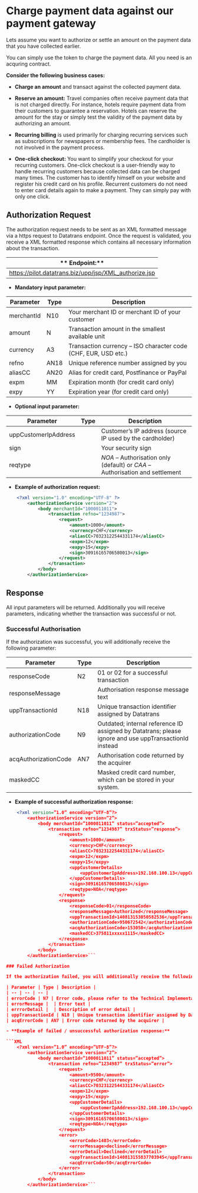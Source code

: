 # Charge payment data against our payment gateway

Lets assume you want to authorize or settle an amount on the payment data that you have collected earlier. 

You can simply use the token to charge the payment data. All you need is an acquring contract.

**Consider the following business cases:**

- **Charge an amount** and transact against the collected payment data.

- **Reserve an amount:** Travel companies often receive payment data that is not charged directly. For instance, hotels require payment data from their customers to guarantee a reservation. Hotels can reserve the amount for the stay or simply test the validity of the payment data by authorizing an amount.

- **Recurring billing** is used primarily for charging recurring services such as subscriptions for newspapers or membership fees. The cardholder is not involved in the payment process.

- **One-click checkout:** You want to simplify your checkout for your recurring customers. One-click checkout is a user-friendly way to handle recurring customers because collected data can be charged many times. The customer has to identify himself on your website and register his credit card on his profile.  Recurrent customers do not need to enter card details again to make a payment. They can simply pay with only one click.



## Authorization Request

The authorization request needs to be sent as an XML formatted message via a https request to Datatrans endpoint. Once the request is validated, you receive a XML formatted response which contains all necessary information about the transaction. 

| ** Endpoint:** |
| -- |
| https://pilot.datatrans.biz/upp/jsp/XML_authorize.jsp|

- **Mandatory input parameter:**

| Parameter | Type | Description |
| -- | -- | -- |
| merchantId | N10 | Your merchant ID or merchant ID of your customer |
| amount | N | Transaction amount in the smallest available unit |
| currency | A3 | Transaction currency – ISO character code (CHF, EUR, USD etc.) |
| refno | AN18 | Unique reference number assigned by you|
| aliasCC | AN20 | Alias for credit card, Postfinance or PayPal |
| expm | MM | Expiration month (for credit card only) |
| expy | YY | Expiration year (for credit card only) |


- **Optional input parameter:**

| Parameter | Type | Description |
| -- | -- | -- |
| uppCustomerIpAddress |  | Customer’s IP address (source IP used by the cardholder) |
| sign |  | Your security sign |
| reqtype |  | *NOA* – Authorisation only (default) or *CAA* – Authorisation and settlement |



- **Example of authorization request:**

```XML
    <?xml version="1.0" encoding="UTF-8" ?>
        <authorizationService version="2">
            <body merchantId="1000011011">
                <transaction refno="1234987">
                    <request>
                        <amount>1000</amount>
                        <currency>CHF</currency>
                        <aliasCC>70323122544331174</aliasCC>
                        <expm>12</expm>
                        <expy>15</expy>
                        <sign>30916165706580013</sign>
                    </request>
                </transaction>
            </body>
        </authorizationService>
```

## Response 

All input parameters will be returned. Additionally you will receive parameters, indicating whether the
transaction was successful or not.


### Successful Authorisation

If the authorization was successful, you will additionally receive the following parameter:

| Parameter | Type | Description |
| -- | -- | -- |
| responseCode | N2 | 01 or 02 for a successful transaction |
| responseMessage |  | Authorisation response message text |
| uppTransactionId | N18 | Unique transaction identifier assigned by Datatrans |
| authorizationCode | N9 | Outdated; internal reference ID assigned by Datatrans; please ignore and use uppTransactionId instead |
| acqAuthorizationCode | AN7 | Authorisation code returned by the acquirer |
| maskedCC |  | Masked credit card number, which can be stored in your system. |

- **Example of successful authorization response:**

```XML
    <?xml version=”1.0” encoding=”UTF-8”?>
        <authorizationService version=”2”>
            <body merchantId=”1000011011” status=”accepted”>
                <transaction refno=”1234987” trxStatus=”response”>
                    <request>
                        <amount>1000</amount>
                        <currency>CHF</currency>
                        <aliasCC>70323122544331174</aliasCC>
                        <expm>12</expm>
                        <expy>15</expy>
                        <uppCustomerDetails>
                            <uppCustomerIpAddress>192.168.100.13</uppCustomerIpAddress>
                        </uppCustomerDetails>
                        <sign>30916165706580013</sign>
                        <reqtype>NOA</reqtype>
                    </request>
                    <response>
                        <responseCode>01</responseCode>
                        <responseMessage>Authorized</responseMessage>
                        <uppTransactionId>140813153050582536</uppTransactionId>
                        <authorizationCode>950672542</authorizationCode>
                        <acqAuthorizationCode>153050</acqAuthorizationCode>
                        <maskedCC>375811xxxxx1115</maskedCC>
                    </response>
                </transaction>
            </body>
        </authorizationService>```

### Failed Authorization

If the authorization failed, you will additionally receive the following error parameter:

| Parameter | Type | Description |
| -- | -- | -- |
| errorCode | N7 | Error code, please refer to the Technical Implementation Guide for the response code list |
| errorMessage |  | Error text |
| errrorDetail |  | Description of error detail |
| uppTransactionId | N18 | Unique transaction identifier assigned by Datatrans |
| acqErrorCode | AN7 | Error code returned by the acquirer |

- **Example of failed / unsuccessful authorization response:**

```XML
    <?xml version=”1.0” encoding=”UTF-8”?>
        <authorizationService version=”2”>
            <body merchantId=”1000011011” status=”accepted”>
                <transaction refno=”1234987” trxStatus=”error”>
                    <request>
                        <amount>9500</amount>
                        <currency>CHF</currency>
                        <aliasCC>70323122544331174</aliasCC>
                        <expm>12</expm>
                        <expy>15</expy>
                        <uppCustomerDetails>
                            <uppCustomerIpAddress>192.168.100.13</uppCustomerIpAddress>
                        </uppCustomerDetails>
                        <sign>30916165706580013</sign>
                        <reqtype>NOA</reqtype>
                    </request>
                    <error>
                        <errorCode>1403</errorCode>
                        <errorMessage>declined</errorMessage>
                        <errorDetail>Declined</errorDetail>
                        <uppTransactionId>140813155837703945</uppTransactionId>
                        <acqErrorCode>50</acqErrorCode>
                    </error>
                </transaction>
            </body>
        </authorizationService>```
